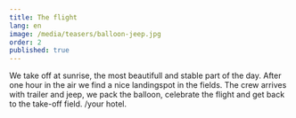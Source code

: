 ```yaml
---
title: The flight
lang: en
image: /media/teasers/balloon-jeep.jpg
order: 2
published: true
---
```

We take off at sunrise, the most beautifull and stable part of the day. After one hour in the air we find a nice landingspot in the fields. The crew arrives with trailer and jeep, we pack the balloon, celebrate the flight and get back to the take-off field. /your hotel. 

